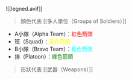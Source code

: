 ![[legned.avif]]

> 顏色代表 [[多人單位（Groups of Soldiers）]]
- A小隊（Alpha Team）：<span style="color: red">紅色箭頭</span>
- 班（Squad）：<span style="color: yellow">黃色箭頭</span>
- B小隊（Bravo Team）：<span style="color: aqua">藍色箭頭</span>
- 排（Platoon）：<span style="color: green">綠色箭頭</span>

> 形狀代表 [[武器（Weapons）]]
